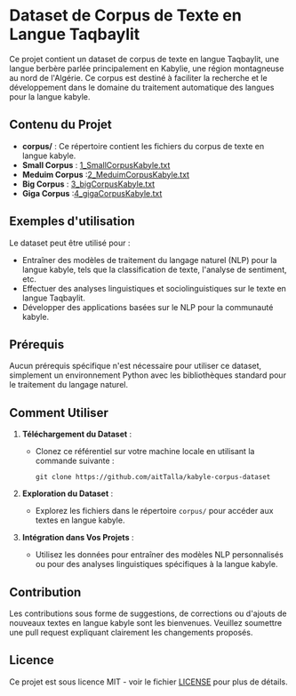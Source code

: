 # Dataset de Corpus de Texte en Langue Taqbaylit

Ce projet contient un dataset de corpus de texte en langue Taqbaylit, une langue berbère parlée principalement en Kabylie, une région montagneuse au nord de l'Algérie. Ce corpus est destiné à faciliter la recherche et le développement dans le domaine du traitement automatique des langues pour la langue kabyle.

## Contenu du Projet

- **corpus/** : Ce répertoire contient les fichiers du corpus de texte en langue kabyle.
- **Small Corpus** : [1_SmallCorpusKabyle.txt](corpus/1_SmallCorpusKabyle.txt)
- **Meduim Corpus** :[2_MeduimCorpusKabyle.txt](corpus/2_MeduimCorpusKabyle.txt)
- **Big Corpus** : [3_bigCorpusKabyle.txt](corpus/3_bigCorpusKabyle.txt)
- **Giga Corpus** :[4_gigaCorpusKabyle.txt](corpus/4_gigaCorpusKabyle.txt)

## Exemples d'utilisation

Le dataset peut être utilisé pour :

- Entraîner des modèles de traitement du langage naturel (NLP) pour la langue kabyle, tels que la classification de texte, l'analyse de sentiment, etc.
- Effectuer des analyses linguistiques et sociolinguistiques sur le texte en langue Taqbaylit.
- Développer des applications basées sur le NLP pour la communauté kabyle.

## Prérequis

Aucun prérequis spécifique n'est nécessaire pour utiliser ce dataset, simplement un environnement Python avec les bibliothèques standard pour le traitement du langage naturel.

## Comment Utiliser

1. **Téléchargement du Dataset** :
   - Clonez ce référentiel sur votre machine locale en utilisant la commande suivante :
     ```
     git clone https://github.com/aitTalla/kabyle-corpus-dataset
     ```

2. **Exploration du Dataset** :
   - Explorez les fichiers dans le répertoire `corpus/` pour accéder aux textes en langue kabyle.

3. **Intégration dans Vos Projets** :
   - Utilisez les données pour entraîner des modèles NLP personnalisés ou pour des analyses linguistiques spécifiques à la langue kabyle.

## Contribution

Les contributions sous forme de suggestions, de corrections ou d'ajouts de nouveaux textes en langue kabyle sont les bienvenues. Veuillez soumettre une pull request expliquant clairement les changements proposés.

## Licence

Ce projet est sous licence MIT - voir le fichier [LICENSE](LICENSE) pour plus de détails.
